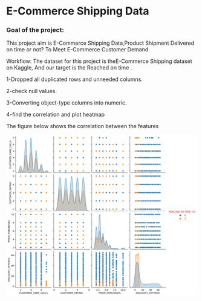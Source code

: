# E-Commerce Shipping Data

### Goal of the project:
This project aim is E-Commerce Shipping Data,Product Shipment Delivered on time or not? To Meet E-Commerce Customer Demand 


Workflow:
The dataset for this project is theE-Commerce Shipping  dataset on Kaggle, And our target is the Reached on time .

1-Dropped all duplicated rows and unneeded columns.

2-check null values.

3-Converting object-type columns into numeric.

4-find the correlation and plot heatmap

The figure below shows the correlation between the features

<img src="https://github.com/hanaaalqarni5/E-Commerce_Classification/blob/main/correlation.png" width="700"/>
